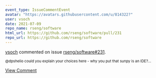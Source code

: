 ```yaml
---
event_type: IssueCommentEvent
avatar: "https://avatars.githubusercontent.com/u/814322?"
user: vsoch
date: 2021-07-09
repo_name: rseng/software
html_url: https://github.com/rseng/software/pull/231
repo_url: https://github.com/rseng/software
---
```


<a href='https://github.com/vsoch' target='_blank'>vsoch</a> commented on issue <a href='https://github.com/rseng/software/pull/231' target='_blank'>rseng/software#231</a>.

<small>@dpshelio could you explain your choices here - why you put that sunpy is an IDE?...</small>

<a href='https://github.com/rseng/software/pull/231' target='_blank'>View Comment</a>